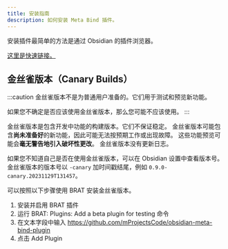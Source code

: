 ```yaml
---
title: 安装指南
description: 如何安装 Meta Bind 插件。
---
```


安装插件最简单的方法是通过 Obsidian 的插件浏览器。

[这里是快速链接。](https://obsidian.md/plugins?search=meta%20bind)

## 金丝雀版本（Canary Builds）

:::caution
金丝雀版本不是为普通用户准备的。它们用于测试和预览新功能。

如果您不确定是否应该使用金丝雀版本，那么您可能不应该使用。
:::

金丝雀版本是包含开发中功能的构建版本。它们不保证稳定。
金丝雀版本可能包含**尚未准备好**的新功能，因此可能无法按预期工作或出现故障。
这些功能预览可能会**毫无警告地引入破坏性更改**。
金丝雀版本没有更新日志。

如果您不知道自己是否在使用金丝雀版本，可以在 Obsidian 设置中查看版本号。
金丝雀版本的版本号以 `-canary` 加时间戳结尾，例如 `0.9.0-canary.20231129T131457`。

可以按照以下步骤使用 BRAT 安装金丝雀版本。

1. 安装并启用 BRAT 插件
2. 运行 BRAT: Plugins: Add a beta plugin for testing 命令
3. 在文本字段中输入 https://github.com/mProjectsCode/obsidian-meta-bind-plugin
4. 点击 Add Plugin
